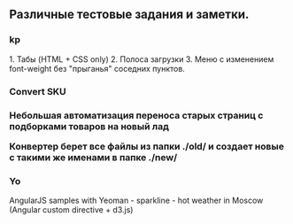 <h2>Различные тестовые задания и заметки.</h2>

<h3>kp</h3>
1. Табы (HTML + CSS only)
2. Полоса загрузки
3. Меню с изменением font-weight без "прыганья" соседних пунктов.

<h3>Convert SKU<h3>
<p>Небольшая автоматизация переноса старых страниц с подборками товаров на новый лад</p>
<p>Конвертер берет все файлы из папки ./old/ и создает новые с такими же именами в папке ./new/<p>

<h3>Yo</h3>
AngularJS samples with Yeoman
- sparkline - hot weather in Moscow (Angular custom directive + d3.js)

